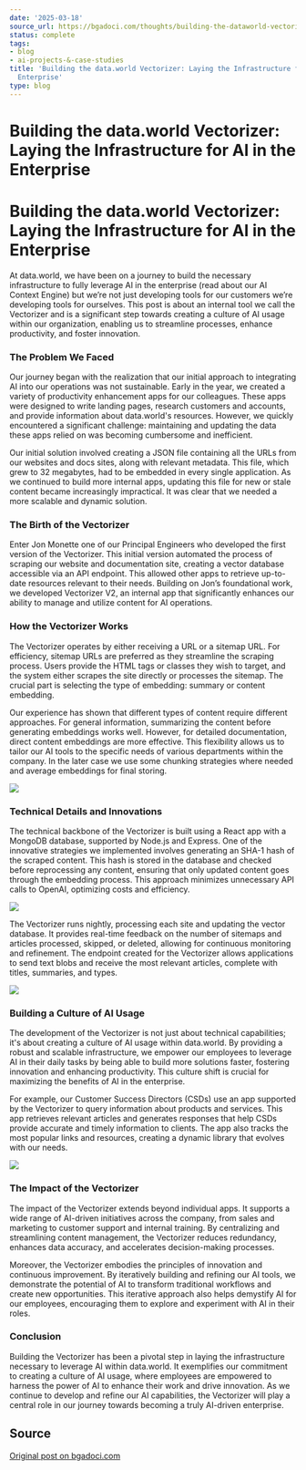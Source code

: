 ```yaml
---
date: '2025-03-18'
source_url: https://bgadoci.com/thoughts/building-the-dataworld-vectorizer-laying-the-infrastructure-for-ai-in-the-enterprise
status: complete
tags:
- blog
- ai-projects-&-case-studies
title: 'Building the data.world Vectorizer: Laying the Infrastructure for AI in the
  Enterprise'
type: blog
---
```


# Building the data.world Vectorizer: Laying the Infrastructure for AI in the Enterprise

# Building the data.world Vectorizer: Laying the Infrastructure for AI in the Enterprise

At data.world, we have been on a journey to build the necessary infrastructure to fully leverage AI in the enterprise (read about our AI Context Engine) but we’re not just developing tools for our customers we’re developing tools for ourselves. This post is about an internal tool we call the Vectorizer and is a significant step towards creating a culture of AI usage within our organization, enabling us to streamline processes, enhance productivity, and foster innovation.

### The Problem We Faced

Our journey began with the realization that our initial approach to integrating AI into our operations was not sustainable. Early in the year, we created a variety of productivity enhancement apps for our colleagues. These apps were designed to write landing pages, research customers and accounts, and provide information about data.world's resources. However, we quickly encountered a significant challenge: maintaining and updating the data these apps relied on was becoming cumbersome and inefficient.

Our initial solution involved creating a JSON file containing all the URLs from our websites and docs sites, along with relevant metadata. This file, which grew to 32 megabytes, had to be embedded in every single application. As we continued to build more internal apps, updating this file for new or stale content became increasingly impractical. It was clear that we needed a more scalable and dynamic solution.

### The Birth of the Vectorizer

Enter Jon Monette one of our Principal Engineers who developed the first version of the Vectorizer. This initial version automated the process of scraping our website and documentation site, creating a vector database accessible via an API endpoint. This allowed other apps to retrieve up-to-date resources relevant to their needs. Building on Jon’s foundational work, we developed Vectorizer V2, an internal app that significantly enhances our ability to manage and utilize content for AI operations.

### How the Vectorizer Works

The Vectorizer operates by either receiving a URL or a sitemap URL. For efficiency, sitemap URLs are preferred as they streamline the scraping process. Users provide the HTML tags or classes they wish to target, and the system either scrapes the site directly or processes the sitemap. The crucial part is selecting the type of embedding: summary or content embedding.

Our experience has shown that different types of content require different approaches. For general information, summarizing the content before generating embeddings works well. However, for detailed documentation, direct content embeddings are more effective. This flexibility allows us to tailor our AI tools to the specific needs of various departments within the company. In the later case we use some chunking strategies where needed and average embeddings for final storing.

![](images/Screenshot+2024-05-16+at+1.54.27+PM.png)

### Technical Details and Innovations

The technical backbone of the Vectorizer is built using a React app with a MongoDB database, supported by Node.js and Express. One of the innovative strategies we implemented involves generating an SHA-1 hash of the scraped content. This hash is stored in the database and checked before reprocessing any content, ensuring that only updated content goes through the embedding process. This approach minimizes unnecessary API calls to OpenAI, optimizing costs and efficiency.

![](images/Screenshot+2024-05-16+at+1.54.40+PM.png)

The Vectorizer runs nightly, processing each site and updating the vector database. It provides real-time feedback on the number of sitemaps and articles processed, skipped, or deleted, allowing for continuous monitoring and refinement. The endpoint created for the Vectorizer allows applications to send text blobs and receive the most relevant articles, complete with titles, summaries, and types.

![](images/Screenshot+2024-05-16+at+1.54.51+PM.png)

### Building a Culture of AI Usage

The development of the Vectorizer is not just about technical capabilities; it's about creating a culture of AI usage within data.world. By providing a robust and scalable infrastructure, we empower our employees to leverage AI in their daily tasks by being able to build more solutions faster, fostering innovation and enhancing productivity. This culture shift is crucial for maximizing the benefits of AI in the enterprise.

For example, our Customer Success Directors (CSDs) use an app supported by the Vectorizer to query information about products and services. This app retrieves relevant articles and generates responses that help CSDs provide accurate and timely information to clients. The app also tracks the most popular links and resources, creating a dynamic library that evolves with our needs.

![](images/Screenshot+2024-05-16+at+1.55.10+PM.png)

### The Impact of the Vectorizer

The impact of the Vectorizer extends beyond individual apps. It supports a wide range of AI-driven initiatives across the company, from sales and marketing to customer support and internal training. By centralizing and streamlining content management, the Vectorizer reduces redundancy, enhances data accuracy, and accelerates decision-making processes.

Moreover, the Vectorizer embodies the principles of innovation and continuous improvement. By iteratively building and refining our AI tools, we demonstrate the potential of AI to transform traditional workflows and create new opportunities. This iterative approach also helps demystify AI for our employees, encouraging them to explore and experiment with AI in their roles.

### Conclusion

Building the Vectorizer has been a pivotal step in laying the infrastructure necessary to leverage AI within data.world. It exemplifies our commitment to creating a culture of AI usage, where employees are empowered to harness the power of AI to enhance their work and drive innovation. As we continue to develop and refine our AI capabilities, the Vectorizer will play a central role in our journey towards becoming a truly AI-driven enterprise.

## Source
[Original post on bgadoci.com](https://bgadoci.com/thoughts/building-the-dataworld-vectorizer-laying-the-infrastructure-for-ai-in-the-enterprise)
